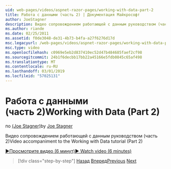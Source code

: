 ```yaml
---
uid: web-pages/videos/aspnet-razor-pages/working-with-data-part-2
title: Работа с данными (часть 2) | Документация Майкрософт
author: JoeStagner
description: Видео сопровождением работающей с данным руководством (часть 2)
ms.author: riande
ms.date: 02/25/2011
ms.assetid: f0de3048-de31-4b73-b4fa-a27f6276d17d
msc.legacyurl: /web-pages/videos/aspnet-razor-pages/working-with-data-part-2
msc.type: video
ms.openlocfilehash: c0969e5eb2d837410ec52d47b484685faef2cf98
ms.sourcegitcommit: 24b1f6decbb17bb22a45166e5fdb0845c65af498
ms.translationtype: MT
ms.contentlocale: ru-RU
ms.lasthandoff: 03/01/2019
ms.locfileid: "57025131"
---
```

<a name="working-with-data-part-2"></a><span data-ttu-id="58c3b-103">Работа с данными (часть 2)</span><span class="sxs-lookup"><span data-stu-id="58c3b-103">Working with Data (Part 2)</span></span>
====================
<span data-ttu-id="58c3b-104">по [(Joe Stagner)](https://github.com/JoeStagner)</span><span class="sxs-lookup"><span data-stu-id="58c3b-104">by [Joe Stagner](https://github.com/JoeStagner)</span></span>

<span data-ttu-id="58c3b-105">Видео сопровождением работающей с данным руководством (часть 2)</span><span class="sxs-lookup"><span data-stu-id="58c3b-105">Video accompaniment to the Working with Data tutorial (Part 2)</span></span>

[<span data-ttu-id="58c3b-106">&#9654;Просмотрите видео (6 минут)</span><span class="sxs-lookup"><span data-stu-id="58c3b-106">&#9654; Watch video (6 minutes)</span></span>](https://channel9.msdn.com/Blogs/ASP-NET-Site-Videos/working-with-data-part-2)

> [!div class="step-by-step"]
> <span data-ttu-id="58c3b-107">[Назад](working-with-data-part-1.md)
> [Вперед](displaying-data-in-a-grid.md)</span><span class="sxs-lookup"><span data-stu-id="58c3b-107">[Previous](working-with-data-part-1.md)
[Next](displaying-data-in-a-grid.md)</span></span>
